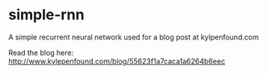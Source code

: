 # simple-rnn
A simple recurrent neural network used for a blog post at kylpenfound.com

Read the blog here:
http://www.kylepenfound.com/blog/55623f1a7caca1a6264b6eec
